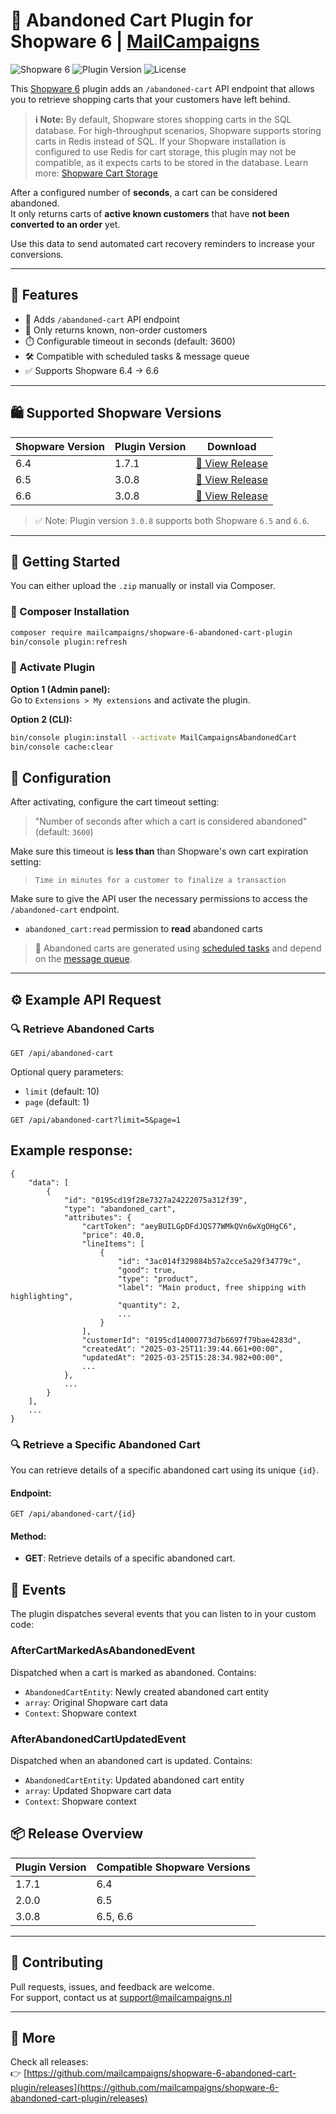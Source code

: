 # 🛒 Abandoned Cart Plugin for Shopware 6 | [MailCampaigns](https://www.mailcampaigns.nl)


![Shopware 6](https://img.shields.io/badge/Shopware-6.x-blue?logo=shopware)
![Plugin Version](https://img.shields.io/github/v/release/mailcampaigns/shopware-6-abandoned-cart-plugin)
![License](https://img.shields.io/github/license/mailcampaigns/shopware-6-abandoned-cart-plugin)

This [Shopware 6](https://www.shopware.com/en/products/shopware-6/) plugin adds an `/abandoned-cart` API endpoint that allows you to retrieve shopping carts that your customers have left behind.
> **ℹ️ Note:** By default, Shopware stores shopping carts in the SQL database. For high-throughput scenarios, Shopware supports storing carts in Redis instead of SQL. If your Shopware installation is configured to use Redis for cart storage, this plugin may not be compatible, as it expects carts to be stored in the database. Learn more: [Shopware Cart Storage](https://developer.shopware.com/docs/guides/hosting/performance/cart-storage.html)

After a configured number of **seconds**, a cart can be considered abandoned.  
It only returns carts of **active known customers** that have **not been converted to an order** yet.

Use this data to send automated cart recovery reminders to increase your conversions.

---

## 🎯 Features

- 🔗 Adds `/abandoned-cart` API endpoint
- 👤 Only returns known, non-order customers
- ⏱️ Configurable timeout in seconds (default: 3600)
- 🛠️ Compatible with scheduled tasks & message queue
- ✅ Supports Shopware 6.4 → 6.6

---

## 🛍️ Supported Shopware Versions

| Shopware Version | Plugin Version | Download |
|------------------|----------------|----------|
| 6.4              | 1.7.1          | [🔗 View Release](https://github.com/mailcampaigns/shopware-6-abandoned-cart-plugin/releases/tag/1.7.1) |
| 6.5              | 3.0.8          | [🔗 View Release](https://github.com/mailcampaigns/shopware-6-abandoned-cart-plugin/releases/tag/3.0.8) |
| 6.6              | 3.0.8          | [🔗 View Release](https://github.com/mailcampaigns/shopware-6-abandoned-cart-plugin/releases/tag/3.0.8) |

> ✅ Note: Plugin version `3.0.8` supports both Shopware `6.5` and `6.6`.

---

## 🚀 Getting Started

You can either upload the `.zip` manually or install via Composer.

### 🔌 Composer Installation

```bash
composer require mailcampaigns/shopware-6-abandoned-cart-plugin
bin/console plugin:refresh
```

### 🔄 Activate Plugin

**Option 1 (Admin panel):**  
Go to `Extensions > My extensions` and activate the plugin.

**Option 2 (CLI):**
```bash
bin/console plugin:install --activate MailCampaignsAbandonedCart
bin/console cache:clear
```

## 🔧 Configuration

After activating, configure the cart timeout setting:  
> "Number of seconds after which a cart is considered abandoned" (default: `3600`)

Make sure this timeout is **less than** than Shopware's own cart expiration setting:  
> `Time in minutes for a customer to finalize a transaction`

Make sure to give the API user the necessary permissions to access the `/abandoned-cart` endpoint.
- `abandoned_cart:read` permission to **read** abandoned carts

> 🧠 Abandoned carts are generated using [scheduled tasks] and depend on the [message queue].

[scheduled tasks]: https://developer.shopware.com/docs/guides/plugins/plugins/plugin-fundamentals/add-scheduled-task#executing-the-scheduled-task  
[message queue]: https://developer.shopware.com/docs/guides/hosting/infrastructure/message-queue

---

## ⚙️ Example API Request
### 🔍 Retrieve Abandoned Carts
```http
GET /api/abandoned-cart
```
Optional query parameters:
- `limit` (default: 10)
- `page` (default: 1)

```http
GET /api/abandoned-cart?limit=5&page=1
```

## Example response:
```
{
    "data": [
        {
            "id": "0195cd19f28e7327a24222075a312f39",
            "type": "abandoned_cart",
            "attributes": {
                "cartToken": "aeyBUILGpDFdJQS77WMkQVn6wXgOHgC6",
                "price": 40.0,
                "lineItems": [
                    {
                        "id": "3ac014f329884b57a2cce5a29f34779c",
                        "good": true,
                        "type": "product",
                        "label": "Main product, free shipping with highlighting",
                        "quantity": 2,
                        ...
                    }
                ],
                "customerId": "0195cd14000773d7b6697f79bae4283d",
                "createdAt": "2025-03-25T11:39:44.661+00:00",
                "updatedAt": "2025-03-25T15:28:34.982+00:00",
                ...
            },
            ...
        }
    ],
    ...
}
```
### 🔍 Retrieve a Specific Abandoned Cart

You can retrieve details of a specific abandoned cart using its unique `{id}`.

#### Endpoint:
```http
GET /api/abandoned-cart/{id}
```

#### Method:
- **GET**: Retrieve details of a specific abandoned cart.

## 📡 Events

The plugin dispatches several events that you can listen to in your custom code:

### AfterCartMarkedAsAbandonedEvent
Dispatched when a cart is marked as abandoned. Contains:
- `AbandonedCartEntity`: Newly created abandoned cart entity
- `array`: Original Shopware cart data
- `Context`: Shopware context

### AfterAbandonedCartUpdatedEvent
Dispatched when an abandoned cart is updated. Contains:
- `AbandonedCartEntity`: Updated abandoned cart entity
- `array`: Updated Shopware cart data
- `Context`: Shopware context

## 📦 Release Overview

| Plugin Version | Compatible Shopware Versions |
|----------------|-------------------------------|
| 1.7.1          | 6.4                           |
| 2.0.0          | 6.5                           |
| 3.0.8          | 6.5, 6.6                      |

---

## 🤝 Contributing

Pull requests, issues, and feedback are welcome.  
For support, contact us at [support@mailcampaigns.nl](mailto:support@mailcampaigns.nl)

---

## 🔗 More

Check all releases:  
👉 [https://github.com/mailcampaigns/shopware-6-abandoned-cart-plugin/releases](https://github.com/mailcampaigns/shopware-6-abandoned-cart-plugin/releases)
